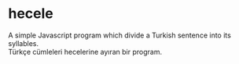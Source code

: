 # hecele
A simple Javascript program which divide a Turkish sentence into its syllables.  
Türkçe cümleleri hecelerine ayıran bir program.

